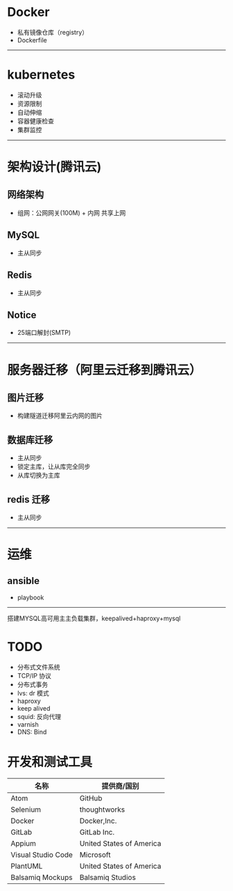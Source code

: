 # Docker
- 私有镜像仓库（registry）
- Dockerfile

---

# kubernetes
- 滚动升级
- 资源限制
- 自动伸缩
- 容器健康检查
- 集群监控

---

# 架构设计(腾讯云)

## 网络架构
 - 组网：公网网关(100M) + 内网 共享上网

## MySQL
- 主从同步

## Redis
- 主从同步

## Notice
- 25端口解封(SMTP)

---

# 服务器迁移（阿里云迁移到腾讯云）

## 图片迁移
- 构建隧道迁移阿里云内网的图片

## 数据库迁移
- 主从同步
- 锁定主库，让从库完全同步
- 从库切换为主库

## redis 迁移
- 主从同步

---

# 运维

## ansible
- playbook

---






搭建MYSQL高可用主主负载集群，keepalived+haproxy+mysql

# TODO
- 分布式文件系统
- TCP/IP 协议
- 分布式事务
- lvs: dr 模式
- haproxy
- keep alived
- squid: 反向代理
- varnish
- DNS: Bind

# 开发和测试工具

| 名称 | 提供商/国别 |
| --- | --- |
| Atom | GitHub |
| Selenium | thoughtworks |
| Docker | Docker,Inc. |
| GitLab | GitLab Inc. |
| Appium | United States of America |
| Visual Studio Code | Microsoft |
| PlantUML | United States of America |
| Balsamiq Mockups | Balsamiq Studios |

